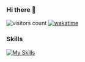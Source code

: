 ### Hi there 👋

![visitors count](https://visitors-by-url-pls-dont-use-this-in-your-repo.vercel.app/hongjianxun) [![wakatime](https://wakatime.com/badge/user/b300ac06-8d92-4828-9b0c-38f76f676828.svg)](https://wakatime.com/@hongjianxun)

### Skills

[![My Skills](https://skillicons.dev/icons?i=ts,js,html,css,react,androidstudio,flutter,dart)](https://skillicons.dev)

<!--
**hongjianxun/hongjianxun** is a ✨ _special_ ✨ repository because its `README.md` (this file) appears on your GitHub profile.

Here are some ideas to get you started:

- 🔭 I’m currently working on ...
- 🌱 I’m currently learning ...
- 👯 I’m looking to collaborate on ...
- 🤔 I’m looking for help with ...
- 💬 Ask me about ...
- 📫 How to reach me: ...
- 😄 Pronouns: ...
- ⚡ Fun fact: ...
-->

